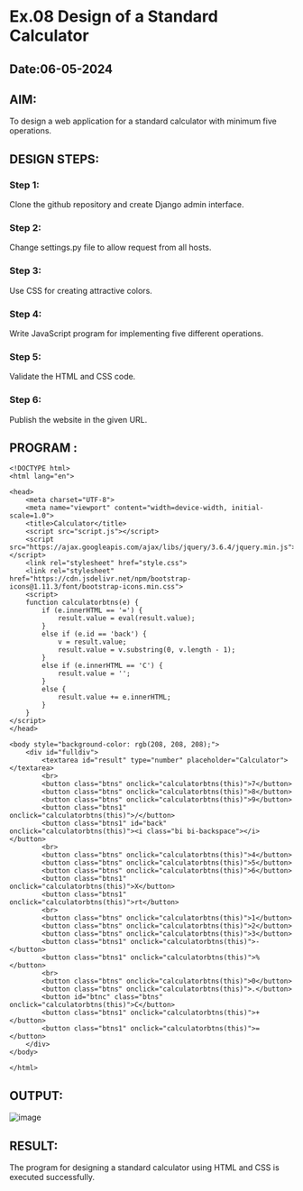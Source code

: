 # Ex.08 Design of a Standard Calculator
## Date:06-05-2024

## AIM:
To design a web application for a standard calculator with minimum five operations.

## DESIGN STEPS:

### Step 1:
Clone the github repository and create Django admin interface.

### Step 2:
Change settings.py file to allow request from all hosts.

### Step 3:
Use CSS for creating attractive colors.

### Step 4:
Write JavaScript program for implementing five different operations.

### Step 5:
Validate the HTML and CSS code.

### Step 6:
Publish the website in the given URL.

## PROGRAM :
```
<!DOCTYPE html>
<html lang="en">

<head>
    <meta charset="UTF-8">
    <meta name="viewport" content="width=device-width, initial-scale=1.0">
    <title>Calculator</title>
    <script src="script.js"></script>
    <script src="https://ajax.googleapis.com/ajax/libs/jquery/3.6.4/jquery.min.js"></script>
    <link rel="stylesheet" href="style.css">
    <link rel="stylesheet" href="https://cdn.jsdelivr.net/npm/bootstrap-icons@1.11.3/font/bootstrap-icons.min.css">
    <script>
    function calculatorbtns(e) {
        if (e.innerHTML == '=') {
            result.value = eval(result.value);
        }
        else if (e.id == 'back') {
            v = result.value;
            result.value = v.substring(0, v.length - 1);
        }
        else if (e.innerHTML == 'C') {
            result.value = '';
        }
        else {
            result.value += e.innerHTML;
        }
    }
</script>
</head>

<body style="background-color: rgb(208, 208, 208);">
    <div id="fulldiv">
        <textarea id="result" type="number" placeholder="Calculator"></textarea>
        <br>
        <button class="btns" onclick="calculatorbtns(this)">7</button>
        <button class="btns" onclick="calculatorbtns(this)">8</button>
        <button class="btns" onclick="calculatorbtns(this)">9</button>
        <button class="btns1" onclick="calculatorbtns(this)">/</button>
        <button class="btns1" id="back" onclick="calculatorbtns(this)"><i class="bi bi-backspace"></i></button>
        <br>
        <button class="btns" onclick="calculatorbtns(this)">4</button>
        <button class="btns" onclick="calculatorbtns(this)">5</button>
        <button class="btns" onclick="calculatorbtns(this)">6</button>
        <button class="btns1" onclick="calculatorbtns(this)">X</button>
        <button class="btns1"  onclick="calculatorbtns(this)">rt</button>
        <br>
        <button class="btns" onclick="calculatorbtns(this)">1</button>
        <button class="btns" onclick="calculatorbtns(this)">2</button>
        <button class="btns" onclick="calculatorbtns(this)">3</button>
        <button class="btns1" onclick="calculatorbtns(this)">-</button>
        <button class="btns1" onclick="calculatorbtns(this)">%</button>
        <br>
        <button class="btns" onclick="calculatorbtns(this)">0</button>
        <button class="btns" onclick="calculatorbtns(this)">.</button>
        <button id="btnc" class="btns" onclick="calculatorbtns(this)">C</button>
        <button class="btns1" onclick="calculatorbtns(this)">+</button>
        <button class="btns1" onclick="calculatorbtns(this)">=</button>
    </div>
</body>

</html>
```
## OUTPUT:
![image](https://github.com/HARIPRASHAAD-RA/Calc/assets/164654451/3c2a2834-9410-48c1-92b1-d10bf088fb24)

## RESULT:
The program for designing a standard calculator using HTML and CSS is executed successfully.
